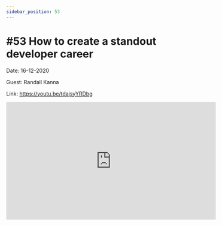 ```yaml
---
sidebar_position: 53
---
```


# #53 How to create a standout developer career

Date: 16-12-2020

Guest: Randall Kanna

Link: https://youtu.be/tdajsyYRDbg

<iframe width="560" height="315" src="https://www.youtube.com/embed/tdajsyYRDbg" title="YouTube video player" frameborder="0" allow="accelerometer; autoplay; clipboard-write; encrypted-media; gyroscope; picture-in-picture; web-share" allowfullscreen></iframe>